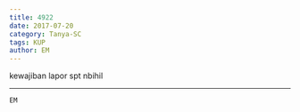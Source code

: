 ```yaml
---
title: 4922
date: 2017-07-20
category: Tanya-SC
tags: KUP
author: EM
---
```


kewajiban lapor spt nbihil

---



`EM`
